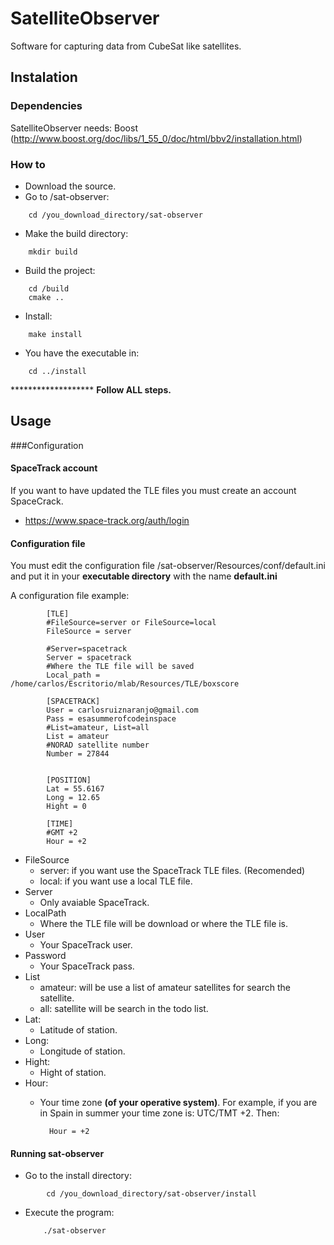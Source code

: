 # SatelliteObserver

Software for capturing data from CubeSat like satellites. 

## Instalation
### Dependencies

SatelliteObserver needs: Boost (http://www.boost.org/doc/libs/1_55_0/doc/html/bbv2/installation.html)

### How to
* Download the source.
* Go to /sat-observer:
```
    cd /you_download_directory/sat-observer
```
* Make the build directory:
```
    mkdir build
```
* Build the project:
```
    cd /build
    cmake ..
```
* Install:
```
    make install
```
* You have the executable in:
```
    cd ../install
```
******************* **Follow ALL steps.**


## Usage

###Configuration
#### SpaceTrack account
If you want to have updated the TLE files you must create an account SpaceCrack.

* https://www.space-track.org/auth/login

#### Configuration file
You must edit the configuration file /sat-observer/Resources/conf/default.ini
and put it in your **executable directory** with the name **default.ini**

A configuration file example:
            
            
            [TLE]
            #FileSource=server or FileSource=local
            FileSource = server
            
            #Server=spacetrack
            Server = spacetrack
            #Where the TLE file will be saved
            Local_path = /home/carlos/Escritorio/mlab/Resources/TLE/boxscore
            
            [SPACETRACK]
            User = carlosruiznaranjo@gmail.com
            Pass = esasummerofcodeinspace
            #List=amateur, List=all
            List = amateur
            #NORAD satellite number
            Number = 27844
            
            
            [POSITION]
            Lat = 55.6167
            Long = 12.65
            Hight = 0
            
            [TIME]
            #GMT +2
            Hour = +2
            
* FileSource 
    * server: if you want use the SpaceTrack TLE files. (Recomended)
    * local: if you want use a local TLE file.
* Server
    * Only avaiable SpaceTrack.
* LocalPath
    * Where the TLE file will be download or where the TLE file is.
* User
    * Your SpaceTrack user.
* Password
    * Your SpaceTrack pass.
* List
    * amateur: will be use a list of amateur satellites for search the satellite.
    * all: satellite will be search in the todo list.
* Lat:
    * Latitude of station.
* Long:
    * Longitude of station.
* Hight:
    * Hight of station.
* Hour:
    * Your time zone **(of your operative system)**. For example, if you are in Spain in summer your time zone is: UTC/TMT +2. Then:  
    
        
            Hour = +2
        
#### Running sat-observer
* Go to the install directory:
```
        cd /you_download_directory/sat-observer/install
```
* Execute the program:

    ```
        ./sat-observer
    ```











